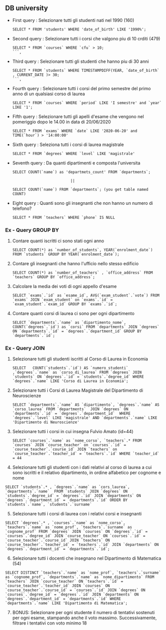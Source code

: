 ## DB university

- First query : Selezionare tutti gli studenti nati nel 1990 (160)
    ```
    SELECT * FROM 'students' WHERE 'date_of_birth' LIKE '1990%';
    ``` 
- Second query : Selezionare tutti i corsi che valgono piu di 10 crditi (479)
    ```
    SELECT * FROM `courses` WHERE `cfu` > 10;
    ```,
- Third query : Selezionare tutti gli studenti che hanno piu di 30 anni
    ```
    SELECT * FROM `students` WHERE TIMESTAMPDIFF(YEAR, `date_of_birth` , CURRENT_DATE )> 30; 
    ```,
- Fourth query : Selezionare tutti i corsi del primo semestre del primo anno di un qualsiasi corso di laurea 
    ```
    SELECT * FROM `courses` WHERE `period` LIKE 'I semestre' and `year` LIKE '1'; 
    ```
- Fifth query : Selezionare tutti gli apelli d'esame che vengono nel pomeriggio dopo le 14.00 in data di 20/06/2020
    ```
    SELECT * FROM `exams` WHERE `date` LIKE '2020-06-20' and TIME(`hour`) > '14:00:00'
    ```
- Sixth query : Seleziona tutti i corsi di laurea magistrale 
    ```
    SELECT * FROM `degrees` WHERE `level` LIKE 'magistrale'
    ```
- Seventh query : Da quanti dipartimenti e composta l'universita
    ```
    SELECT COUNT(`name`) as 'departmets_count' FROM `departments`;
    ``` 
                                || 

    ```
    SELECT COUNT(`name`) FROM `departments`; (you get table named COUNT)
    ``` 
- Eight query : Quanti sono gli insegnanti che non hanno un numero di telefono?
    ```
    SELECT * FROM `teachers` WHERE `phone` IS NULL
    ```


### Ex - Query GROUP BY

1. Contare quanti iscritti ci sono stati ogni anno
    ``` 
    SELECT COUNT(*) as `number_of_students`, YEAR(`enrolment_date`) FROM `students` GROUP BY YEAR(`enrolment_date`); 
    ```

2. Contare gli insegnanti che hanno l'ufficio nello stesso edificio
    ```
    SELECT COUNT(*) as `number_of_teachers` , `office_address` FROM `teachers` GROUP BY `office_address`; 
    ```

3. Calcolare la media dei voti di ogni appello d'esame
    ``` 
    SELECT `exams`.`id` as `esame_id`, AVG(`exam_student`.`vote`) FROM `exams` JOIN `exam_student` on `exams`.`id` = `exam_student`.`exam_id` GROUP BY `exams`.`id`; 
    ```

4. Contare quanti corsi di laurea ci sono per ogni dipartimento
    ```
    SELECT `departments`.`name` as `dipartimento_nome`, COUNT(`degrees`.`id`) as `corsi` FROM `departments` JOIN `degrees` ON `departments`.`id` = `degrees`.`department_id` GROUP BY `departments`.`id`; 
    ```


### Ex - Query JOIN 

1. Selezionare tutti gli studenti iscritti al Corso di Laurea in Economia 
    ``` 
    SELECT   COUNT(`students`.`id`) AS `numero_studenti` ,`degrees`.`name` as `corso_di_laurea` FROM `degrees` JOIN `students` ON `degrees`.`id` = `students`.`degree_id` WHERE `degrees`.`name` LIKE 'Corso di Laurea in Economia'; 
    ```

2. Selezionare tutti i Corsi di Laurea Magistrale del Dipartimento di Neuroscienze
    ``` 
    SELECT `departments`.`name` AS `dipartimento`, `degrees`.`name` AS `corso_laurea` FROM `departments`  JOIN `degrees` ON `departments`.`id` = `degrees`.`department_id`  WHERE `degrees`.`level` LIKE 'magistrale' AND `departments`.`name` LIKE 'Dipartimento di Neuroscienze'
    ```

3. Selezionare tutti i corsi in cui insegna Fulvio Amato (id=44)
    ``` 
    SELECT `courses`.`name` as `nome_corso`, `teachers`.* FROM `courses` JOIN `course_teacher` on `courses`.`id` = `course_teacher`.`course_id` JOIN `teachers` on `course_teacher`.`teacher_id` = `teachers`.`id` WHERE `teacher_id` = 44 
    ```

4. Selezionare tutti gli studenti con i dati relativi al corso di laurea a cui sono iscritti e il relativo dipartimento, in ordine alfabetico per cognome e
nome
```
SELECT `students`.* , `degrees`.`name` as `cors_laurea`, `departments`.`name`  FROM `students` JOIN `degrees` ON `students`.`degree_id` = `degrees`.`id` JOIN `departments` ON `degrees`.`department_id` = `departments`.`id` ORDER BY `students`.`name`, `students`.`surname` 
```

5. Selezionare tutti i corsi di laurea con i relativi corsi e insegnanti
```
SELECT `degrees`.* , `courses`.`name` as `nome_corso`, `teachers`.`name` as `nome_prof`, `teachers`.`surname` as `cognome_prof` FROM `degrees` JOIN `courses` ON `degrees`.`id` = `courses`.`degree_id` JOIN `course_teacher` ON `courses`.`id` = `course_teacher`.`course_id` JOIN `teachers` ON `course_teacher`.`teacher_id` = `teachers`.`id` JOIN `departments` ON `degrees`.`department_id` = `departments`.`id`; 
```

6. Selezionare tutti i docenti che insegnano nel Dipartimento di
Matematica (54)
```
SELECT DISTINCT `teachers`.`name` as `nome_prof`, `teachers`.`surname` as `cognome_prof`, `departments`.`name` as `nome_dipartimento` FROM `teachers` JOIN `course_teacher` ON `teachers`.`id` = `course_teacher`.`teacher_id` JOIN `courses` ON `course_teacher`.`course_id` = `courses`.`id` JOIN `degrees` ON `courses`.`degree_id` = `degrees`.`id` JOIN `departments` ON `degrees`.`department_id` = `departments`.`id` WHERE `departments`.`name` LIKE 'Dipartimento di Matematica'; 
```

7. BONUS: Selezionare per ogni studente il numero di tentativi sostenuti
per ogni esame, stampando anche il voto massimo. Successivamente,
filtrare i tentativi con voto minimo 18